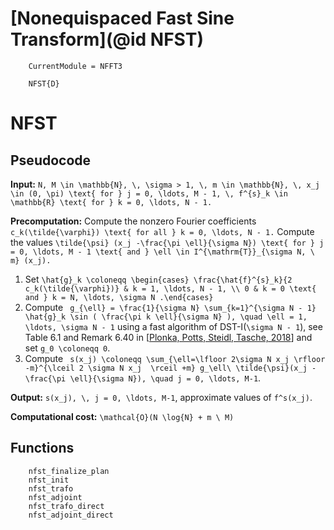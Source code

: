 # [Nonequispaced Fast Sine Transform](@id NFST)

```@meta
    CurrentModule = NFFT3
```

```@docs
    NFST{D}
```

# NFST

## Pseudocode

**Input:** ``N, M \in \mathbb{N}, \, \sigma > 1, \, m \in \mathbb{N}, \, x_j \in (0, \pi) \text{ for } j = 0, \ldots, M - 1, \, f^{s}_k \in \mathbb{R} \text{ for } k = 0, \ldots, N - 1.``

**Precomputation:** Compute the nonzero Fourier coefficients ``c_k(\tilde{\varphi}) \text{ for all } k = 0, \ldots, N - 1.`` Compute the values ``\tilde{\psi} (x_j -\frac{\pi \ell}{\sigma N}) \text{ for } j = 0, \ldots, M - 1 \text{ and } \ell \in I^{\mathrm{T}}_{\sigma N, \ m} (x_j).``

1. Set ``\hat{g}_k \coloneqq \begin{cases} \frac{\hat{f}^{s}_k}{2 c_k(\tilde{\varphi})} & k = 1, \ldots, N - 1, \\ 0 & k = 0 \text{ and } k = N, \ldots, \sigma N .\end{cases}`` 
2. Compute `` g_{\ell} = \frac{1}{\sigma N} \sum_{k=1}^{\sigma N - 1} \hat{g}_k \sin ( \frac{\pi k \ell}{\sigma N} ), \quad \ell = 1, \ldots, \sigma N - 1`` using a fast algorithm of DST-I(``\sigma N - 1``), see  Table 6.1 and Remark 6.40 in [[Plonka, Potts, Steidl, Tasche, 2018](#PlonkaPottsSteidlTasche2018)] and set ``g_0 \coloneqq 0``. 
3. Compute `` s(x_j) \coloneqq \sum_{\ell=\lfloor 2\sigma N x_j \rfloor -m}^{\lceil 2 \sigma N x_j  \rceil +m} g_\ell\ \tilde{\psi}(x_j -\frac{\pi \ell}{\sigma N}), \quad j = 0, \ldots, M-1``.

**Output:** ``s(x_j), \, j = 0, \ldots, M-1``, approximate values of ``f^s(x_j)``.

**Computational cost:** ``\mathcal{O}(N \log{N} + m \ M)`` 

## Functions

```@docs
  	nfst_finalize_plan
    nfst_init
    nfst_trafo
    nfst_adjoint
    nfst_trafo_direct
    nfst_adjoint_direct
```
